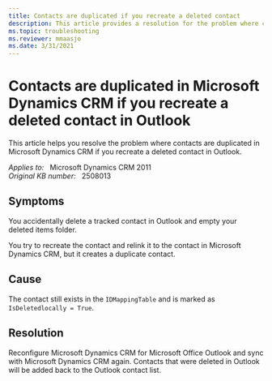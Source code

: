 ```yaml
---
title: Contacts are duplicated if you recreate a deleted contact
description: This article provides a resolution for the problem where contacts are duplicated in Microsoft Dynamics CRM if you recreate a deleted contact in Outlook. 
ms.topic: troubleshooting
ms.reviewer: mmaasjo
ms.date: 3/31/2021
---
```

# Contacts are duplicated in Microsoft Dynamics CRM if you recreate a deleted contact in Outlook

This article helps you resolve the problem where contacts are duplicated in Microsoft Dynamics CRM if you recreate a deleted contact in Outlook.

_Applies to:_ &nbsp; Microsoft Dynamics CRM 2011  
_Original KB number:_ &nbsp; 2508013

## Symptoms

You accidentally delete a tracked contact in Outlook and empty your deleted items folder.

You try to recreate the contact and relink it to the contact in Microsoft Dynamics CRM, but it creates a duplicate contact.

## Cause

The contact still exists in the `IDMappingTable` and is marked as `IsDeletedlocally = True`.

## Resolution

Reconfigure Microsoft Dynamics CRM for Microsoft Office Outlook and sync with Microsoft Dynamics CRM again. Contacts that were deleted in Outlook will be added back to the Outlook contact list.
